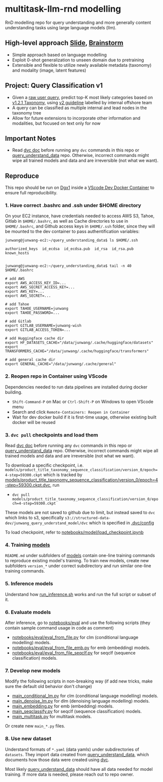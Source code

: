 # multitask-llm-rnd modelling
RnD modelling repo for query understanding and more generally content understanding tasks using large language models (llm).

## High-level approach [Slide](https://docs.google.com/presentation/d/1W1jvTWK43Pxhx22XDuF7BuNuifnOEI_eLtQUeqDZraw/edit?usp=sharing), [Brainstorm](https://docs.google.com/document/d/1fsskXMGYeHsPGHaJYBrjus9Y7pDFdfG9cys2ehdqxQY/edit?usp=sharing)
- Simple approach based on language modelling
- Exploit 0-shot generalization to unseen domain due to pretraining
- Extensible and flexible to utilize newly available metadata (taxonomy) and modality (image, latent features)

## Project: Query Classification v1
- Given a [raw user query](https://docs.google.com/spreadsheets/d/1rUQcUzla8rCsKfmzVt4smUJ8x0d3fasKAa5XiPEqWkQ/edit?usp=sharing), predict top-K most likely categories based on [v1.2.1 Taxonomy](https://docs.google.com/spreadsheets/d/17OXUosk0RZzSSQFyBkwdP-U9WFDPgX8Wxxn6r22UuvM/edit?usp=sharing), using [v2 guideline](https://docs.google.com/document/d/1RC9LcTOuOGGHPMMOfVemHo1__0uAyobSgBeiFOTiZGg/edit?usp=sharing) labelled by internal offshore team
- A query can be classified as multiple internal and lead nodes in the taxonomy tree
- Allow for future extensions to incorporate other information and modalities, but focused on text only for now

## Important Notes
- Read [dvc doc](https://dvc.org/doc) before running any `dvc` commands in this repo or [query_understand_data](https://github.com/junwang-wish/query_understanding_data) repo. Otherwise, incorrect commands might wipe all trained models and data and are irreversible (not what we want).

## Reproduce
This repo should be run on [Dgx1](https://wiki.wish.site/display/~ldeng/DGX1) inside a [VScode Dev Docker Container](https://code.visualstudio.com/docs/remote/containers) to ensure full reproducibility.

### 1. Have correct .bashrc and .ssh under $HOME directory

On your EC2 instance, have credentials needed to access AWS S3, Tahoe, Gitlab in ```$HOME/.bashrc```, as well as Cache directories to use in ```$HOME/.bashrc```, and Github access keys in ```$HOME/.ssh``` folder, since they will be mounted to the dev container to pass authentification variables:

```shell
junwang@junwang-ec2:~/query_understanding_data$ ls $HOME/.ssh

authorized_keys  id_ecdsa  id_ecdsa.pub  id_rsa  id_rsa.pub  known_hosts


junwang@junwang-ec2:~/query_understanding_data$ tail -n 40 $HOME/.bashrc

# add AWS
export AWS_ACCESS_KEY_ID=...
export AWS_SECRET_ACCESS_KEY=...
export AWS_KEY=...
export AWS_SECRET=...

# add Tahoe
export TAHOE_USERNAME=junwang
export TAHOE_PASSWORD=...

# add Gitlab
export GITLAB_USERNAME=junwang-wish
export GITLAB_ACCESS_TOKEN=...

# add Huggingface cache dir
export HF_DATASETS_CACHE="/data/junwang/.cache/huggingface/datasets"
export TRANSFORMERS_CACHE="/data/junwang/.cache/huggingface/transformers"

# add general cache dir
export GENERAL_CACHE="/data/junwang/.cache/general"
```

### 2. Reopen repo in Container using VScode
Dependencies needed to run data pipelines are installed during docker building.
- ```Shift-Command-P``` on Mac or ```Ctrl-Shift-P``` on Windows to open VScode menu
- Search and click ```Remote-Containers: Reopen in Container```
- Wait for dev docker build if it is first-time usage, otherwise existing built docker will be reused

### 3. `dvc pull` checkpoints and load them
Read [dvc doc](https://dvc.org/doc) before running any `dvc` commands in this repo or [query_understand_data](https://github.com/junwang-wish/query_understanding_data) repo. Otherwise, incorrect commands might wipe all trained models and data and are irreversible (not what we want).

To download a specific checkpoint, i.e. `models/product_title_taxonomy_sequence_classification/version_0/epoch=4-step=59300.ckpt` which is tracked by [models/product_title_taxonomy_sequence_classification/version_0/epoch=4-step=59300.ckpt.dvc](models/product_title_taxonomy_sequence_classification/version_0/epoch=4-step=59300.ckpt.dvc), run
- `dvc pull models/product_title_taxonomy_sequence_classification/version_0/epoch=4-step=59300.ckpt`

These models are not saved to github due to limit, but instead saved to `dvc` which links to s3, specifically `s3://structured-data-dev/junwang_query_understand_model/dvc` which is specified in [.dvc/config](.dvc/config)

To load checkpoint, refer to [notebooks/model/load_checkpoint.ipynb](notebooks/model/load_checkpoint.ipynb)

### 4. Training [models](models)
`README.md` under subfolders of [models](models) contain one-line training commands to reproduce existing model's training. To train new models, create new subfolders `version_*` under correct subdirectory and run similar one-line training commands.

### 5. Inference models
Understand how [run_inference.sh](run_inference.sh) works and run the full script or subset of it.

### 6. Evaluate models
After inference, go to [notebooks/eval](notebooks/eval) and use the following scripts (they contain sample command usage in code as comment)
- [notebooks/eval/eval_from_file.py](notebooks/eval/eval_from_file.py) for clm (conditional language modelling) models.
- [notebooks/eval/eval_from_file_emb.py](notebooks/eval/eval_from_file_emb.py) for emb (embedding) models.
- [notebooks/eval/eval_from_file_seqclf.py](notebooks/eval/eval_from_file_seqclf.py) for seqclf (sequence classification) models.

### 7. Develop new models
Modify the following scripts in non-breaking way (if add new tricks, make sure the default old behavior don't change)
- [main_conditional_lm.py](main_conditional_lm.py) for clm (conditional language modelling) models.
- [main_denoise_lm.py](main_denoise_lm.py) for dlm (denoising language modelling) models.
- [main_embedding.py](main_embedding.py) for emb (embedding) models.
- [main_seqclassify.py](main_seqclassify.py) for seqclf (sequence classification) models.
- [main_multitask.py](main_multitask.py) for multitask models.

Or create new `main_*.py` files.

### 8. Use new dataset
Understand formats of `*.yaml` (data yamls) under subdirectories of `datasets`. They import data created from [query_understand_data](https://github.com/junwang-wish/query_understanding_data), which documents how those data were created using [dvc](https://dvc.org/doc). 

Most likely [query_understand_data](https://github.com/junwang-wish/query_understanding_data) should have all data needed for model training. If more data is needed, please reach out to repo owner.
